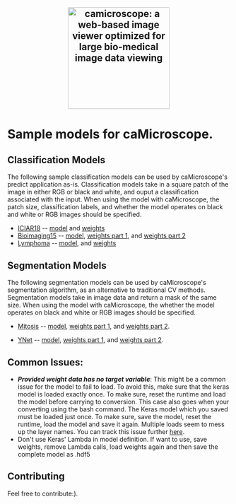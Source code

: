 <h2 align="center">
  <a href="http://camicroscope.org/"><img src="https://avatars2.githubusercontent.com/u/12075069?s=400&v=4" style="background-color:rgba(0,0,0,0);" height=230 alt="camicroscope: a web-based image viewer optimized for large bio-medical image data viewing"></a>
</h2>

# Sample models for caMicroscope.

## Classification Models
The following sample classification models can be used by caMicroscope's predict application as-is. Classification models take in a square patch of the image in either RGB or black and white, and ouput a classification associated with the input. When using the model with caMicroscope, the patch size, classification labels, and whether the model operates on black and white or RGB images should be specified.
* [ICIAR18](Classification%20Sample%20Models/ICIAR18_data_IRRCNN_model) -- [model](Classification%20Sample%20Models/ICIAR18_data_IRRCNN_model/tfjs_model/model.json) and [weights](Classification%20Sample%20Models/ICIAR18_data_IRRCNN_model/tfjs_model/group1-shard1of1.bin)
* [Bioimaging15](Classification%20Sample%20Models/classification-of-HnE-stained-histological-breast-cancer-images) -- [model](Classification%20Sample%20Models/classification-of-HnE-stained-histological-breast-cancer-images/tfjs_model/model.json), [weights part 1](Classification%20Sample%20Models/classification-of-HnE-stained-histological-breast-cancer-images/tfjs_model/group1-shard1of2), and [weights part 2](Classification%20Sample%20Models/classification-of-HnE-stained-histological-breast-cancer-images/tfjs_model/group1-shard2of2)
* [Lymphoma](Classification%20Sample%20Models/lymphoma-cancer-classification) -- [model](Classification%20Sample%20Models/lymphoma-cancer-classification/model/tfjs_model/model.json), and [weights](Classification%20Sample%20Models/lymphoma-cancer-classification/model/tfjs_model/group1-shard1of1)

## Segmentation Models
The following segmentation models can be used by caMicroscope's segmentation algorithm, as an alternative to traditional CV methods. Segmentation models take in image data and return a mask of the same size. When using the model with caMicroscope, the whether the model operates on black and white or RGB images should be specified.
* [Mitosis](Segmentation%20Sample%20Models/mitosis-segmentation) -- [model](Segmentation%20Sample%20Models/mitosis-segmentation/tfjs_model/model.json), [weights part 1](Segmentation%20Sample%20Models/mitosis-segmentation/tfjs_model/group1-shard1of2.bin), and [weights part 2](Segmentation%20Sample%20Models/mitosis-segmentation/tfjs_model/group1-shard2of2.bin). 

* [YNet](Segmentation%20Sample%20Models/YNet) -- [model](Segmentation%20Sample%20Models/YNet/tfjs_model/model.json), [weights part 1](Segmentation%20Sample%20Models/YNet/tfjs_model/group1-shard1of2.bin), and [weights part 2](Segmentation%20Sample%20Models/YNet/tfjs_model/group1-shard2of2.bin). 

## Common Issues:
- ***Provided weight data has no target variable***: This might be a common issue for the model to fail to load. To avoid this, make sure that the keras model is loaded exactly once. To make sure, reset the runtime and load the model before carrying to conversion. This case also goes when your converting using the bash command. The Keras model which you saved must be loaded just once. To make sure, save the model, reset the runtime, load the model and save it again. Multiple loads seem to mess up the layer names. You can track this issue further [here](https://github.com/tensorflow/tfjs/issues/755).
- Don't use Keras' Lambda in model definition. If want to use, save weights, remove Lambda calls, load weights again and then save the complete model as .hdf5

## Contributing
Feel free to contribute:).
